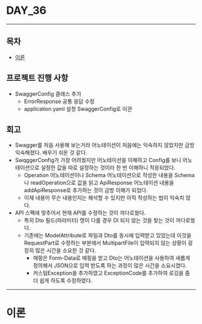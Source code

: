 # DAY_36
---
## 목차
- [이론](#이론)

## 프로젝트 진행 사항
- SwaggerConfig 클래스 추가
  - ErrorResponse 공통 응답 수정
  - application.yaml 설정 SwaggerConfig로 이관
 
## 회고
- Swagger를 처음 사용해 보는거라 어노테이션이 처음에는 익숙하지 않았지만 금방 익숙해졌다. 배우기 쉬운 것 같다.
- SwqggerConfig가 가장 어려웠지만 어노테이션을 이해하고 Config를 보니 어노테이션으로 설정한 값을 따로 설정하는 것이라 한 번 이해하니 적응되었다.
  - Operation 어노테이션이나 Schema 어노테이션으로 작성한 내용을 Schema나 readOperation으로 값을 읽고 ApiResponse 어노테이션 내용을 addApiResponse로 추가하는 것이 금방 이해가 되었다.
  - 이제 내용이 무슨 내용인지는 해석할 수 있지만 아직 작성하는 법이 익숙치 않다.
- API 스펙에 맞추어서 현재 API를 수정하는 것이 까다로웠다.
  - 특히 Dto 필드(파라미터) 명이 다를 경우 DI 되지 않는 것을 찾는 것이 까다로웠다.
  - 기존에는 ModelAttribute로 파일과 Dto를 동시에 입력받고 있었는데 이것을 RequestPart로 수정하는 부분에서 MultipartFile이 입력되지 않는 상황이 굉장히 많은 시간을 소요한 것 같다.
    - 매핑은 Form-Data로 매핑을 받고 Dto는 어노테이션을 사용하여 새롭게 정의해서 JSON으로 입력 받도록 하는 과정이 많은 시간을 소요시켰다.
    - 커스텀Exception을 추가하였고 ExceptionCode를 추가하여 로깅을 좀 더 쉽게 하도록 수정하였다.

---

# 이론
